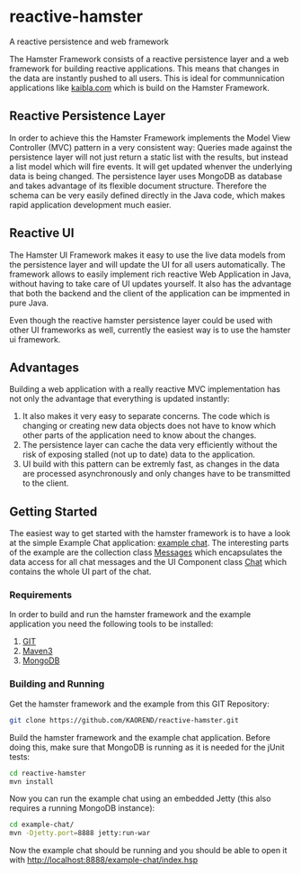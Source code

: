 # reactive-hamster
A reactive persistence and web framework

The Hamster Framework consists of a reactive persistence layer and a web framework for building reactive applications.
This means that changes in the data are instantly pushed to all users. This is ideal for communnication applications like [kaibla.com](kaibla.com) which is build on the Hamster Framework.

##  Reactive Persistence Layer
In order to achieve this the Hamster Framework implements the Model View Controller (MVC) pattern in a very consistent way: 
Queries made against the persistence layer will not just return a static list with the results, but instead a list model which will fire events. It will get updated whenver the underlying data is being changed.
The persistence layer uses MongoDB as database and takes advantage of its flexible document structure. Therefore the schema can be very easily defined directly in the Java code, which makes rapid application development much easier. 

##  Reactive UI
The Hamster UI Framework makes it easy to use the live data models from the persistence layer and will update the UI for all users automatically. The framework allows to easily implement rich reactive Web Application in Java, without having to take care of UI updates yourself.
It also has the advantage that both the backend and the client of the application can be impmented in pure Java.

Even though the reactive hamster persistence layer could be used with other UI frameworks as well, currently the easiest way is to use the hamster ui framework.

## Advantages

Building a web application with a really reactive MVC implementation has not only the advantage that everything is updated instantly:

1. It also makes it very easy to separate concerns. The code which is changing or creating new data objects does not have to know which other parts of the application need to know about the changes.
2. The persistence layer can cache the data very efficiently without the risk of exposing stalled (not up to date) data to the application. 
3. UI build with this pattern can be extremly fast, as changes in the data are processed asynchronously and only changes have to be transmitted to the client.

## Getting Started

The easiest way to get started with the hamster framework is to have a look at the simple Example Chat application: [example chat](https://github.com/KAOREND/reactive-hamster/tree/master/example-chat). The interesting parts of the example are the collection class [Messages](https://github.com/KAOREND/reactive-hamster/blob/master/example-chat/src/main/java/com/kaibla/hamster/example/persistence/Messages.java) which encapsulates the data access for all chat messages and the UI Component class [Chat](https://github.com/KAOREND/reactive-hamster/blob/master/example-chat/src/main/java/com/kaibla/hamster/example/ui/Chat.java) which contains the whole UI part of the chat.

### Requirements
In order to build and run the hamster framework and the example application you need the following tools to be installed:

1. [GIT](https://git-scm.com/)  
2. [Maven3](https://maven.apache.org/download.cgi)
3. [MongoDB](https://www.mongodb.org/)

### Building and Running

Get the hamster framework and the example from this GIT Repository:

```bash
git clone https://github.com/KAOREND/reactive-hamster.git
```

Build the hamster framework and the example chat application. Before doing this, make sure that MongoDB is running as it is needed for the jUnit tests:
```bash
cd reactive-hamster
mvn install
```

Now you can run the example chat using an embedded Jetty (this also requires a running MongoDB instance):
```bash
cd example-chat/
mvn -Djetty.port=8888 jetty:run-war
```

Now the example chat should be running and you should be able to open it with [http://localhost:8888/example-chat/index.hsp](http://localhost:8888/example-chat/index.hsp)
